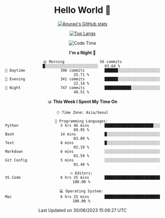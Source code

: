 <div align="center">

# Hello World 👋

[![Anurag's GitHub stats](https://github-readme-stats.vercel.app/api?username=taeho0888&show_icons=true&theme=dracula)](https://github.com/anuraghazra/github-readme-stats)

[![Top Langs](https://github-readme-stats.vercel.app/api/top-langs/?username=taeho0888&theme=dracula)](https://github.com/anuraghazra/github-readme-stats)
<!--
**taeho0888/taeho0888** is a ✨ _special_ ✨ repository because its `README.md` (this file) appears on your GitHub profile.

<!--START_SECTION:waka-->
![Code Time](http://img.shields.io/badge/Code%20Time-90%20hrs%2056%20mins-blue)

**I'm a Night 🦉** 

```text
🌞 Morning                56 commits          █░░░░░░░░░░░░░░░░░░░░░░░░   03.64 % 
🌆 Daytime                396 commits         ██████░░░░░░░░░░░░░░░░░░░   25.71 % 
🌃 Evening                341 commits         ██████░░░░░░░░░░░░░░░░░░░   22.14 % 
🌙 Night                  747 commits         ████████████░░░░░░░░░░░░░   48.51 % 
```


📊 **This Week I Spent My Time On** 

```text
🕑︎ Time Zone: Asia/Seoul

💬 Programming Languages: 
Python                   5 hrs 46 mins       ██████████████████████░░░   89.95 % 
Bash                     14 mins             █░░░░░░░░░░░░░░░░░░░░░░░░   03.89 % 
Text                     8 mins              █░░░░░░░░░░░░░░░░░░░░░░░░   02.19 % 
Markdown                 6 mins              ░░░░░░░░░░░░░░░░░░░░░░░░░   01.59 % 
Git Config               5 mins              ░░░░░░░░░░░░░░░░░░░░░░░░░   01.40 % 

🔥 Editors: 
VS Code                  6 hrs 25 mins       █████████████████████████   100.00 % 

💻 Operating System: 
Mac                      6 hrs 25 mins       █████████████████████████   100.00 % 
```


 Last Updated on 30/06/2023 15:06:27 UTC
<!--END_SECTION:waka-->
</div>
